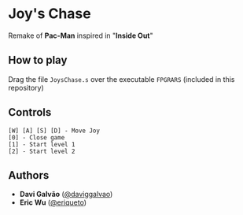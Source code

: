 # Joy's Chase
Remake of **Pac-Man** inspired in "**Inside Out**"

## How to play
Drag the file `JoysChase.s` over the executable ``FPGRARS`` (included in this repository)
## Controls
```
[W] [A] [S] [D] - Move Joy
[0] - Close game
[1] - Start level 1
[2] - Start level 2
```
## Authors
- **Davi Galvão** ([@daviggalvao](https://github.com/daviggalvao))
- **Eric Wu**  ([@eriqueto](https://github.com/eriqueto))
